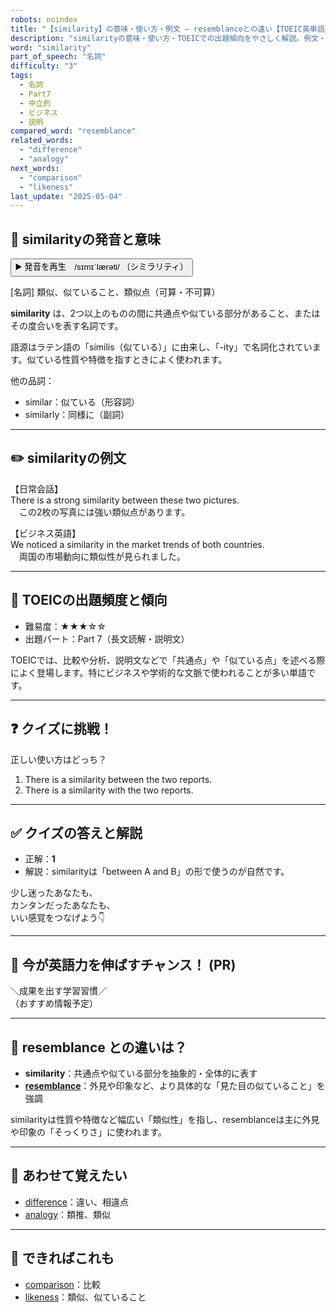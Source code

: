 ```yaml
---
robots: noindex
title: "【similarity】の意味・使い方・例文 ― resemblanceとの違い【TOEIC英単語】"
description: "similarityの意味・使い方・TOEICでの出題傾向をやさしく解説。例文・クイズ付きでresemblanceとの違いもわかりやすく学べます。"
word: "similarity"
part_of_speech: "名詞"
difficulty: "3"
tags:
  - 名詞
  - Part7
  - 中立的
  - ビジネス
  - 説明
compared_word: "resemblance"
related_words:
  - "difference"
  - "analogy"
next_words:
  - "comparison"
  - "likeness"
last_update: "2025-05-04"
---
```


## 🔰 similarityの発音と意味

<button class="play-audio" onclick="playTTS('similarity')">
  <span class="play-audio-main">
    ▶️ 発音を再生　/sɪmɪˈlærəti/
  </span>
  <span class="play-audio-sub">
    （シミラリティ）
  </span>
</button>

[名詞] 類似、似ていること、類似点（可算・不可算）

**similarity** は、2つ以上のものの間に共通点や似ている部分があること、またはその度合いを表す名詞です。

語源はラテン語の「similis（似ている）」に由来し、「-ity」で名詞化されています。似ている性質や特徴を指すときによく使われます。

他の品詞：  
- similar：似ている（形容詞）
- similarly：同様に（副詞）

---

## ✏️ similarityの例文

【日常会話】  
There is a strong similarity between these two pictures.  
　この2枚の写真には強い類似点があります。

【ビジネス英語】  
We noticed a similarity in the market trends of both countries.  
　両国の市場動向に類似性が見られました。

---

## 🎯 TOEICの出題頻度と傾向

- 難易度：★★★☆☆
- 出題パート：Part 7（長文読解・説明文）

TOEICでは、比較や分析、説明文などで「共通点」や「似ている点」を述べる際によく登場します。特にビジネスや学術的な文脈で使われることが多い単語です。

---

## ❓ クイズに挑戦！

正しい使い方はどっち？

1. There is a similarity between the two reports.  
2. There is a similarity with the two reports.

---

## ✅ クイズの答えと解説

- 正解：**1**
- 解説：similarityは「between A and B」の形で使うのが自然です。

少し迷ったあなたも、  
カンタンだったあなたも、  
いい感覚をつなげよう👇️

---

## 🚀 今が英語力を伸ばすチャンス！ (PR)

<div class="info-center">
＼成果を出す学習習慣／<br>  
（おすすめ情報予定）
</div>

---

## 🤔  resemblance との違いは？

- **similarity**：共通点や似ている部分を抽象的・全体的に表す
- **[resemblance](/word/resemblance/)**：外見や印象など、より具体的な「見た目の似ていること」を強調

similarityは性質や特徴など幅広い「類似性」を指し、resemblanceは主に外見や印象の「そっくりさ」に使われます。

---

## 🧩 あわせて覚えたい

- [difference](/word/difference/)：違い、相違点
- [analogy](/word/analogy/)：類推、類似

---

## 📖 できればこれも

- [comparison](/word/comparison/)：比較
- [likeness](/word/likeness/)：類似、似ていること

<!-- cvid: aid21_bid26 -->
